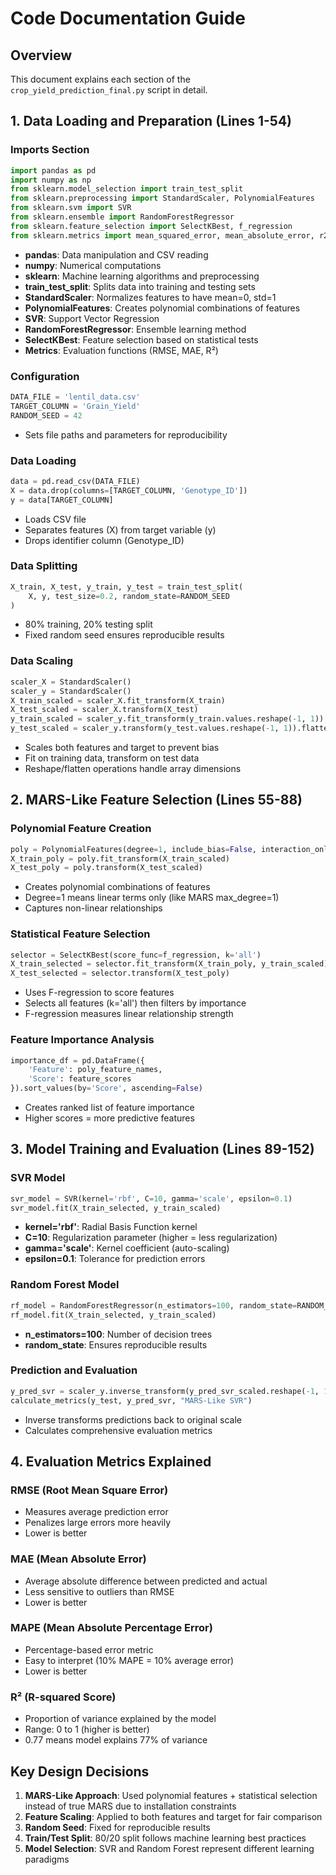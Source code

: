 # Code Documentation Guide

## Overview
This document explains each section of the `crop_yield_prediction_final.py` script in detail.

## 1. Data Loading and Preparation (Lines 1-54)

### Imports Section
```python
import pandas as pd
import numpy as np
from sklearn.model_selection import train_test_split
from sklearn.preprocessing import StandardScaler, PolynomialFeatures
from sklearn.svm import SVR
from sklearn.ensemble import RandomForestRegressor
from sklearn.feature_selection import SelectKBest, f_regression
from sklearn.metrics import mean_squared_error, mean_absolute_error, r2_score
```
- **pandas**: Data manipulation and CSV reading
- **numpy**: Numerical computations
- **sklearn**: Machine learning algorithms and preprocessing
- **train_test_split**: Splits data into training and testing sets
- **StandardScaler**: Normalizes features to have mean=0, std=1
- **PolynomialFeatures**: Creates polynomial combinations of features
- **SVR**: Support Vector Regression
- **RandomForestRegressor**: Ensemble learning method
- **SelectKBest**: Feature selection based on statistical tests
- **Metrics**: Evaluation functions (RMSE, MAE, R²)

### Configuration
```python
DATA_FILE = 'lentil_data.csv' 
TARGET_COLUMN = 'Grain_Yield' 
RANDOM_SEED = 42
```
- Sets file paths and parameters for reproducibility

### Data Loading
```python
data = pd.read_csv(DATA_FILE)
X = data.drop(columns=[TARGET_COLUMN, 'Genotype_ID'])
y = data[TARGET_COLUMN]
```
- Loads CSV file
- Separates features (X) from target variable (y)
- Drops identifier column (Genotype_ID)

### Data Splitting
```python
X_train, X_test, y_train, y_test = train_test_split(
    X, y, test_size=0.2, random_state=RANDOM_SEED
)
```
- 80% training, 20% testing split
- Fixed random seed ensures reproducible results

### Data Scaling
```python
scaler_X = StandardScaler()
scaler_y = StandardScaler()
X_train_scaled = scaler_X.fit_transform(X_train)
X_test_scaled = scaler_X.transform(X_test)
y_train_scaled = scaler_y.fit_transform(y_train.values.reshape(-1, 1)).flatten()
y_test_scaled = scaler_y.transform(y_test.values.reshape(-1, 1)).flatten()
```
- Scales both features and target to prevent bias
- Fit on training data, transform on test data
- Reshape/flatten operations handle array dimensions

## 2. MARS-Like Feature Selection (Lines 55-88)

### Polynomial Feature Creation
```python
poly = PolynomialFeatures(degree=1, include_bias=False, interaction_only=False)
X_train_poly = poly.fit_transform(X_train_scaled)
X_test_poly = poly.transform(X_test_scaled)
```
- Creates polynomial combinations of features
- Degree=1 means linear terms only (like MARS max_degree=1)
- Captures non-linear relationships

### Statistical Feature Selection
```python
selector = SelectKBest(score_func=f_regression, k='all')
X_train_selected = selector.fit_transform(X_train_poly, y_train_scaled)
X_test_selected = selector.transform(X_test_poly)
```
- Uses F-regression to score features
- Selects all features (k='all') then filters by importance
- F-regression measures linear relationship strength

### Feature Importance Analysis
```python
importance_df = pd.DataFrame({
    'Feature': poly_feature_names, 
    'Score': feature_scores
}).sort_values(by='Score', ascending=False)
```
- Creates ranked list of feature importance
- Higher scores = more predictive features

## 3. Model Training and Evaluation (Lines 89-152)

### SVR Model
```python
svr_model = SVR(kernel='rbf', C=10, gamma='scale', epsilon=0.1)
svr_model.fit(X_train_selected, y_train_scaled)
```
- **kernel='rbf'**: Radial Basis Function kernel
- **C=10**: Regularization parameter (higher = less regularization)
- **gamma='scale'**: Kernel coefficient (auto-scaling)
- **epsilon=0.1**: Tolerance for prediction errors

### Random Forest Model
```python
rf_model = RandomForestRegressor(n_estimators=100, random_state=RANDOM_SEED)
rf_model.fit(X_train_selected, y_train_scaled)
```
- **n_estimators=100**: Number of decision trees
- **random_state**: Ensures reproducible results

### Prediction and Evaluation
```python
y_pred_svr = scaler_y.inverse_transform(y_pred_svr_scaled.reshape(-1, 1)).flatten()
calculate_metrics(y_test, y_pred_svr, "MARS-Like SVR")
```
- Inverse transforms predictions back to original scale
- Calculates comprehensive evaluation metrics

## 4. Evaluation Metrics Explained

### RMSE (Root Mean Square Error)
- Measures average prediction error
- Penalizes large errors more heavily
- Lower is better

### MAE (Mean Absolute Error)
- Average absolute difference between predicted and actual
- Less sensitive to outliers than RMSE
- Lower is better

### MAPE (Mean Absolute Percentage Error)
- Percentage-based error metric
- Easy to interpret (10% MAPE = 10% average error)
- Lower is better

### R² (R-squared Score)
- Proportion of variance explained by the model
- Range: 0 to 1 (higher is better)
- 0.77 means model explains 77% of variance

## Key Design Decisions

1. **MARS-Like Approach**: Used polynomial features + statistical selection instead of true MARS due to installation constraints
2. **Feature Scaling**: Applied to both features and target for fair comparison
3. **Random Seed**: Fixed for reproducible results
4. **Train/Test Split**: 80/20 split follows machine learning best practices
5. **Model Selection**: SVR and Random Forest represent different learning paradigms
